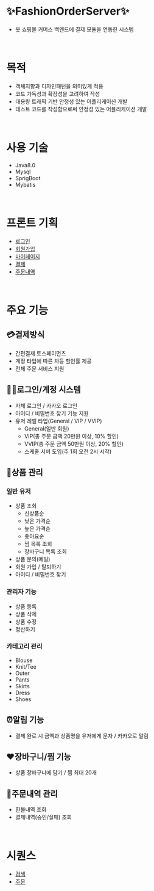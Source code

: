 # ✨FashionOrderServer✨
- 옷 쇼핑몰 커머스 백엔드에 결제 모듈을 연동한 시스템
<br/>

# 목적
- 객체지향과 디자인패턴을 의미있게 적용
- 코드 가독성과 확장성을 고려하여 작성
- 대용량 트래픽 기반 안정성 있는 어플리케이션 개발
- 테스트 코드를 작성함으로써 안정성 있는 어플리케이션 개발
<br/>

# 사용 기술
- Java8.0
- Mysql
- SprigBoot
- Mybatis
<br/>

# 프론트 기획
- [로그인](https://www.figma.com/design/kavZDdrQUzP6ftz0oOp2dc/Fashion-order-server_Login?node-id=0-1&t=Oxn2DBu10TiLXQVZ-1)
- [회원가입](https://www.figma.com/design/d5yYDKdN9GuX5KTI8X2ITN/FashionOrderServer_Join?t=wSxGIkDKc7ufCNL9-1)
- [마이페이지](https://www.figma.com/design/1BiTFNqhh7w1EdyQTQ1TsV/FashionOrderServer_MyPage?t=wSxGIkDKc7ufCNL9-1) 
- [결제](https://www.figma.com/design/B7ba4NaoUF1PRHp0izxyab/Fashion-order-server_order?node-id=0-1&t=BJrkBo6pHgPrGR2b-1)
- [주문내역](https://www.figma.com/design/W7OslQMfmaoIgM2l1PpK99/Fashion-order-server_history?node-id=0-1&t=DtwA0kg7rcZVjF7I-1)
<br/>

# 주요 기능
## 💳결제방식
- 간편결제 토스페이먼츠
- 계정 타입에 따른 차등 할인률 제공
- 전체 주문 서비스 지원

## 👨👩로그인/계정 시스템
- 자체 로그인 / 카카오 로그인
- 아이디 / 비밀번호 찾기 기능 지원
- 유저 레벨 타입(General / VIP / VVIP)
    - General(일반 회원)
    - VIP(총 주문 금액 20만원 이상, 10% 할인)
    - VVIP(총 주문 금액 50만원 이상, 20% 할인)
    - 스케줄 서버 도입(주 1회 오전 2시 시작)
  
## 👚상품 관리
### 일반 유저
- 상품 조회
    - 신상품순
    - 낮은 가격순
    - 높은 가격순
    - 좋아요순
    - 찜 목록 조회
    - 장바구니 목록 조회
- 상품 문의(메일)
- 회원 가입 / 탈퇴하기
- 아이디 / 비밀번호 찾기

### 관리자 기능
- 상품 등록
- 상품 삭제
- 상품 수정
- 정산하기

### 카테고리 관리
- Blouse
- Knit/Tee
- Outer
- Pants
- Skirts
- Dress
- Shoes

## ⏰알림 기능
- 결제 완료 시 금액과 상품명을 유저에게 문자 / 카카오로 알림

## ❤️장바구니/찜 기능
- 상품 장바구니에 담기 / 찜 최대 20개

## 📜주문내역 관리
- 환불내역 조회
- 결제내역(승인/실패) 조회
<br/>

# 시퀀스
- [검색](https://www.websequencediagrams.com/cgi-bin/cdraw?lz=dGl0bGUg7Luk66i47IqkIOqygOyDiSDsi5ztgIDsiqQKClVzZXItPitXZWI6ABUJnoXroKUKYWN0aXZhdGUgVXNlcgpXZWItPitDb250cm9sbGVyOiDsobDtmoztlZjquLAgKOyjvOusuOuyiO2YuCwg7LCc66qp66GdLCDsnqXrsJTqtazri4gsIOy1nOyLoOyInCwg6riI7JWh7IicKQoKbm90ZSByaWdodCBvZiBXZWI6CmV4KSBHRVQge3t1cmx9fS9mYXNoaW9uLXNlcmV2ZXIvc2VhcmNoP3R5cGU9MwplbmQgbm90ZQoKAIEZCi0-K1NlcnZpY2U6IOyalOyyreyYqCDtjIzrnbzrr7jthLDrk6TsnYQAgUMHIERUT-2BtOuemOyKpOuhnCDrs4Dqsr0gCgA-By0-K0RCOiDsg4Htkogg7YWM7J2067iUAIIBBwpEQi0tPi0AZwoATgbshLHqs7UAOgktPi0AgjESAB4HIOydkeuLtQCBNQwtPi0AgxQFAIEaB-qysOqzvCDrsJjtmZggAIMNBlVzZXIAgzEJABIPZGUAgzsJV2ViAAMMAINOBQ&s=default)
- [주문](https://www.websequencediagrams.com/cgi-bin/cdraw?lz=dGl0bGUg7Luk66i47IqkIOyjvOusuCDshJzrsoQg6rKw7KCcIOyLnO2AgOyKpAoKVXNlci0-K1dlYjoAJQfrsojtmLgsIOq4iOyVoSAKYWN0aXZhdGUgVXNlcgpXZWItPitUb3NzQVBJOgBICaeE7ZaJCmRlACQJV2ViCm5vdGUgcmlnaHQgb2YgV2ViOgpleCkKewogICAgeyJvcmRlcl9ubyI6IjEyMzQ1NjciLAAWBQATB3ByaWNlIjoiMTAwMDAwABQIcHJvZHVjdF9uYW1lIjoiRmFzaGlvbl9UZWUifQp9CmVuZCBub3RlCgphbHQAgWcJirnsnbggCgCBMActPitDb250cm9sbGVyOiByZWRpcmVjdCBVUknroZwAJg9BUEkg7Zi47LacAIFTDACBegcKCgA_Ci0-K1NlcnZpY2UAgg4JAII8B-uwjwCDAAjqsIDriqUg7IOB7YOcIO2ZleyduACCKwwAgQ4KCgoARwctPitEQgCCYAqZhOujjOyLnACDUggAWAWDge2SiCDthYzsnbTruJQg67OA6rK9AIJyD0RCOiAKZXgpIAoxLiDrrLztkogAhBgHAIEOCIiY65-JIOywqOqwkCAKMi4AhDYIAE8K7LaU6rCACjMAEgnrgrTsl60AEBIAgn8JAIQJCwCCGAcKCkRCLQCCIgwAgSgGIOyEseqztQCEOQxEQgCBfAkAgyUPAIVBCAAiEQBcCACDDQsAhVcIACcNIOydkeuLAGENAIJxC1dlYi0tPlVzAFoRIOusuOyekCDtmozsi6AAhWEQCmVsc2UAhlsKpO2MqACERS8ALwUAhGgMAIRhEQCEWxZsb2cg6riw66GdAIQ3FwCCPQsAggANAGsGAIF7EgCFWQgAgysUAIIYBi0AghEOAEIHlYzrprwAh30MAIgxBQoK&s=default)
